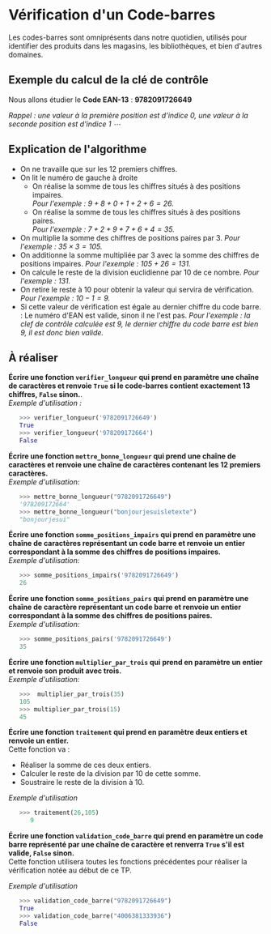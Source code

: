 # Vérification d'un Code-barres

Les codes-barres sont omniprésents dans notre quotidien, utilisés pour identifier des produits dans les magasins, les bibliothèques, et bien d'autres domaines.

## Exemple du calcul de la clé de contrôle

Nous allons étudier  le **Code EAN-13** : **9782091726649**

*Rappel : une valeur à la première position est d'indice 0, une valeur à la seconde position est d'indice 1 $\cdots$*

## Explication de l'algorithme  

- On ne travaille que sur les 12 premiers chiffres.
- On lit le numéro de gauche à droite
  - On réalise la somme de tous les chiffres situés à des positions impaires.  
  *Pour l'exemple : $9+8+0+1+2+6 = 26$.*
  - On réalise la somme de tous les chiffres situés à des positions paires.  
  *Pour l'exemple : $7+2+9+7+6+4 = 35$.*
- On multiplie la somme des chiffres de positions paires par 3.
*Pour l'exemple : $35 \times 3 = 105$.*
- On additionne la somme multipliée par 3 avec la somme des chiffres de positions impaires.
*Pour l'exemple : $105 + 26 = 131$.*
- On calcule le reste de la division euclidienne par 10 de ce nombre.
*Pour l'exemple : $131%10 = 1$.*
- On retire le reste à 10 pour obtenir la valeur qui servira de vérification.
*Pour l'exemple : $10-1 = 9$.*
- Si cette valeur de vérification est égale au dernier chiffre du code barre. : Le numéro d'EAN est valide, sinon il ne l'est pas.
*Pour l'exemple : la clef de contrôle calculée est 9, le dernier chiffre du code barre est bien 9, il est donc bien valide.*

## À réaliser

**Écrire une fonction `verifier_longueur` qui prend en paramètre une chaîne de caractères et renvoie `True` si le code-barres contient exactement 13 chiffres, `False` sinon.**.  
*Exemple d'utilisation :*  

```python
   >>> verifier_longueur('9782091726649')
   True
   >>> verifier_longueur('978209172664')
   False
```

**Écrire une fonction `mettre_bonne_longueur` qui prend une chaîne de caractères et renvoie une chaîne de caractères contenant les 12 premiers caractères.**  
*Exemple d'utilisation:*  

```python
   >>> mettre_bonne_longueur("9782091726649")
   '978209172664'
   >>> mettre_bonne_longueur("bonjourjesuisletexte")
   "bonjourjesui"
```

**Écrire une fonction `somme_positions_impairs` qui prend en paramètre une chaîne de caractères représentant un code barre et renvoie un entier correspondant à la somme des chiffres de positions impaires.**  
*Exemple d'utilisation:*  

```python
   >>> somme_positions_impairs('9782091726649')
   26
```

**Écrire une fonction `somme_positions_pairs` qui prend en paramètre une chaîne de caractère représentant un code barre et renvoie un entier correspondant à la somme des chiffres de positions paires.**  
*Exemple d'utilisation:*  

```python
   >>> somme_positions_pairs('9782091726649')
   35

```

**Écrire une fonction `multiplier_par_trois` qui prend en paramètre un entier et renvoie son produit avec trois.**  
*Exemple d'utilisation:*  

```python
   >>>  multiplier_par_trois(35)
   105
   >>> multiplier_par_trois(15)
   45
```

**Écrire une fonction `traitement` qui prend en paramètre deux entiers et renvoie un entier.**  
Cette fonction va :  

- Réaliser la somme de ces deux entiers.  
- Calculer le reste de la division par 10 de cette somme.  
- Soustraire le reste de la division à 10.  

*Exemple d'utilisation*

```python
   >>> traitement(26,105)
      9
```

**Écrire une fonction `validation_code_barre` qui prend en paramètre un code barre représenté par une chaîne de caractère et renverra `True` s'il est valide, `False` sinon.**  
Cette fonction utilisera toutes les fonctions précédentes pour réaliser la vérification notée au début de ce TP.  

*Exemple d'utilisation*

```python
   >>> validation_code_barre("9782091726649")
   True
   >>> validation_code_barre("4006381333936")
   False
```
